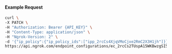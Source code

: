 <!-- Code generated for API Clients. DO NOT EDIT. -->

#### Example Request

```bash
curl \
-X PATCH \
-H "Authorization: Bearer {API_KEY}" \
-H "Content-Type: application/json" \
-H "Ngrok-Version: 2" \
-d '{"ip_policy":{"ip_policy_ids":["ipp_2rcCs4XjqVMoCjxe2RmC2X3H1jh"]}}' \
https://api.ngrok.com/endpoint_configurations/ec_2rcCs2TUspA15WKBwzgSI5EzmqN
```
